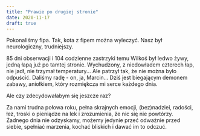 ```yaml
---
title: "Prawie po drugiej stronie"
date: 2020-11-17
draft: true
---
```

Pokonaliśmy fipa. Tak, kota z fipem można wyleczyć. Nasz był neurologiczny, trudniejszy.

85 dni obserwacji i 104 codzienne zastrzyki temu Wilkoś był ledwo żywy, jedną łapą już po tamtej stronie. Wychudzony, z niedowładem czterech łap, nie jadł, nie trzymał 
temperatury... Ale patrzył tak, że nie można było odpuścić. Daliśmy radę - on, ja, Marcin... Dziś jest biegającym demonem zabawy, aniołkiem, który rozmiękcza mi serce 
każdego dnia.

Ale czy zdecydowałabym się jeszcze raz?

Za nami trudna połowa roku, pełna skrajnych emocji, (bez)nadziei, radości, łez, troski o pieniądze na lek i zrozumienia, że nic się nie powtórzy. Żadnego dnia nie 
odzyskamy, możemy jedynie przeć odważnie przed siebie, spełniać marzenia, kochać bliskich i dawać im to odczuć.
